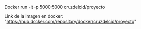 Docker run -it -p 5000:5000 cruzdelcid/proyecto

Link de la imagen en docker: "https://hub.docker.com/repository/docker/cruzdelcid/proyecto"
